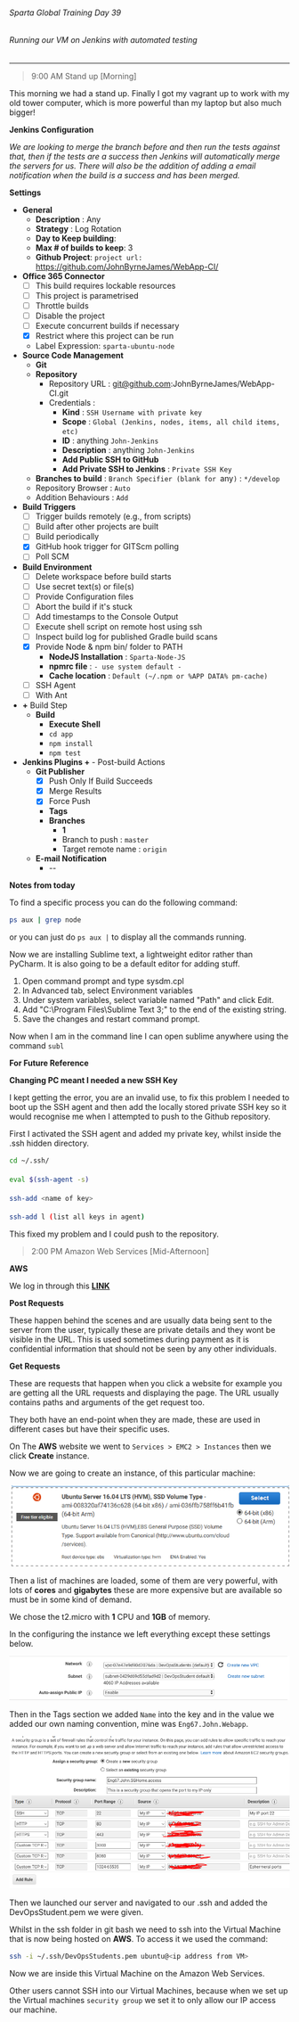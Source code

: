###### Sparta Global Training Day 39
###### Running our VM on Jenkins with automated testing

___


> 9:00 AM Stand up [Morning]

This morning we had a stand up. Finally I got my vagrant up to work with my old tower computer, which is more powerful than my laptop but also much bigger!

**Jenkins Configuration**

_We are looking to merge the branch before and then run the tests against that, then if the tests are a success then Jenkins will automatically merge the servers for us. There will also be the addition of adding a email notification when the build is a success and has been merged._

**Settings**
* **General**
  * **Description** : Any
  * **Strategy** : Log Rotation
  * **Day to Keep building**:
  * **Max # of builds to keep**: 3
  * **Github Project**: `project url:` https://github.com/JohnByrneJames/WebApp-CI/
* **Office 365 Connector**
  - [ ] This build requires lockable resources
  - [ ] This project is parametrised
  - [ ] Throttle builds
  - [ ] Disable the project
  - [ ] Execute concurrent builds if necessary
  - [x] Restrict where this project can be run
  * Label Expression: `sparta-ubuntu-node`
* **Source Code Management**
  * **Git**
  * **Repository**
    * Repository URL : git@github.com:JohnByrneJames/WebApp-CI.git
    * Credentials :
      * **Kind** : `SSH Username with private key`
      * **Scope** : `Global (Jenkins, nodes, items, all child items, etc)`
      * **ID** : anything `John-Jenkins`
      * **Description** : anything `John-Jenkins`
      * **Add Public SSH to GitHub**
      * **Add Private SSH to Jenkins** : `Private SSH Key`
  * **Branches to build** : `Branch Specifier (blank for `any`)` : `*/develop`
  * Repository Browser : `Auto`
  * Addition Behaviours : `Add`
* **Build Triggers**
  - [ ] Trigger builds remotely (e.g., from scripts)
  - [ ] Build after other projects are built
  - [ ] Build periodically
  - [x] GitHub hook trigger for GITScm polling
  - [ ] Poll SCM
* **Build Environment**
  - [ ] Delete workspace before build starts
  - [ ] Use secret text(s) or file(s)
  - [ ] Provide Configuration files
  - [ ] Abort the build if it's stuck
  - [ ] Add timestamps to the Console Output
  - [ ] Execute shell script on remote host using ssh
  - [ ] Inspect build log for published Gradle build scans
  - [x] Provide Node & npm bin/ folder to PATH
    * **NodeJS Installation** : `Sparta-Node-JS`
    * **npmrc file** : `- use system default -`
    * **Cache location** : `Default (~/.npm or %APP DATA% pm-cache)`
  - [ ] SSH Agent
  - [ ] With Ant
* **+** Build Step
  * **Build**
    * **Execute Shell**
    * `cd app`
    * `npm install`
    * `npm test`
* **Jenkins Plugins +** - Post-build Actions
  * **Git Publisher**
    - [x] Push Only If Build Succeeds
    - [x] Merge Results
    - [x] Force Push
    * **Tags**
    * **Branches**
      * **1**
      * Branch to push : `master`
      * Target remote name : `origin`
  * **E-mail Notification**
    * --
    

**Notes from today**

To find a specific process you can do the following command:

```bash
ps aux | grep node
```

or you can just do `ps aux |` to display all the commands running.

Now we are installing Sublime text, a lightweight editor rather than PyCharm. It is also going to be a default editor for adding stuff.


1. Open command prompt and type sysdm.cpl
2. In Advanced tab, select Environment variables
3. Under system variables, select variable named "Path" and click Edit.
4. Add "C:\Program Files\Sublime Text 3;" to the end of the existing string.
5. Save the changes and restart command prompt.

Now when I am in the command line I can open sublime anywhere using the command `subl`


**For Future Reference**

**Changing PC meant I needed a new SSH Key**

I kept getting the error, you are an invalid use, to fix this problem I needed to boot up the SSH agent and then add the locally stored private SSH key so it would recognise me when I attempted to push to the Github repository. 

First I activated the SSH agent and added my private key, whilst inside the .ssh hidden directory.

```bash
cd ~/.ssh/

eval $(ssh-agent -s)

ssh-add <name of key>

ssh-add l (list all keys in agent)
```

This fixed my problem and I could push to the repository.

> 2:00 PM Amazon Web Services [Mid-Afternoon]

**AWS**

We log in through this [**LINK**](https://sparta-devops.signin.aws.amazon.com/console)

**Post Requests**

These happen behind the scenes and are usually data being sent to the server from the user, typically these are private details and they wont be visible in the URL. This is used sometimes during payment as it is confidential information that should not be seen by any other individuals.

**Get Requests**

These are requests that happen when you click a website for example you are getting all the URL requests and displaying the page. The URL usually contains paths and arguments of the get request too.

They both have an end-point when they are made, these are used in different cases but have their specific uses.

On The **AWS** website we went to `Services > EMC2 > Instances` then we click **Create** instance.

Now we are going to create an instance, of this particular machine:

![InstanceOfMachine](../../Images/Machine_to_use_in_AWS.PNG)

Then a list of machines are loaded, some of them are very powerful, with lots of **cores** and **gigabytes** these are more expensive but are available so must be in some kind of demand.

We chose the t2.micro with **1** CPU and **1GB** of memory.

In the configuring the instance we left everything except these settings below.

![InstanceOfMachineInCOnfiguration](../../Images/AWS_Confuring_Instance.PNG)

Then in the Tags section we added `Name` into the key and in the value we added our own naming convention, mine was `Eng67.John.Webapp`.

![Securitygroup](../../Images/AWS_Security_Group_setup.PNG)

Then we launched our server and navigated to our .ssh and added the DevOpsStudent.pem we were given.

Whilst in the ssh folder in git bash we need to ssh into the Virtual Machine that is now being hosted on **AWS**. To access it we used the command:

```bash
ssh -i ~/.ssh/DevOpsStudents.pem ubuntu@<ip address from VM>
```

Now we are inside this Virtual Machine on the Amazon Web Services.

Other users cannot SSH into our Virtual Machines, because when we set up the Virtual machines `security group` we set it to only allow our IP access our machine.